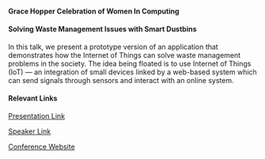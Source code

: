 #### Grace Hopper Celebration of Women In Computing

#### Solving Waste Management Issues with Smart Dustbins
In this talk, we present a prototype version of an application that demonstrates how the Internet of Things can solve waste management problems in the society. The idea being floated is to use Internet of Things (IoT) — an integration of small devices linked by a web-based system which can send signals through sensors and interact with an online system.

#### Relevant Links
[Presentation Link](https://www.eiseverywhere.com/ehome/index.php?eventid=153076&tabid=351462&cid=1350690&sessionid=11443509&sessionchoice=1&)

[Speaker Link](https://www.eiseverywhere.com/ehome/index.php?eventid=153076&tabid=351462&cid=1350690&speakerid=493712)

[Conference Website](https://ghc.anitaborg.org/)
